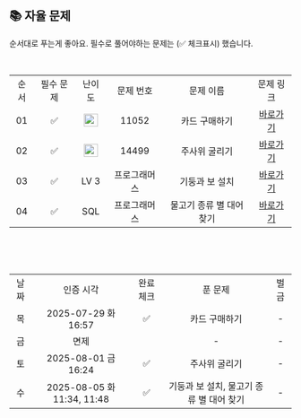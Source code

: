 
## 📚 자율 문제

순서대로 푸는게 좋아요.
필수로 풀어야하는 문제는 (✅ 체크표시) 했습니다.

<br/>
<table>
  <tr>
    <td align="center">순서</td>
    <td align="center">필수 문제</td>
    <td align="center">난이도</td>
    <td align="center">문제 번호</td>
    <td align="center">문제 이름</td>
    <td align="center">문제 링크</td>
  </tr>
  <tr>
    <td align="center">01</td>
    <td align="center">✅</td>
    <td align="center"><img height="23px" width="25px" src="https://d2gd6pc034wcta.cloudfront.net/tier/10.svg"></td>
    <td align="center">11052</td>
    <td align="center">카드 구매하기</td>
    <td align="center"><a href="https://www.acmicpc.net/problem/11052">바로가기</a></td>
  </tr>
  <tr>
    <td align="center">02</td>
    <td align="center">✅</td>
    <td align="center"><img height="23px" width="25px" src="https://d2gd6pc034wcta.cloudfront.net/tier/12.svg"></td>
    <td align="center">14499</td>
    <td align="center">주사위 굴리기</td>
    <td align="center"><a href="https://www.acmicpc.net/problem/14499">바로가기</a></td>
  </tr>
  <tr>
    <td align="center">03</td>
    <td align="center">✅</td>
    <td align="center">LV 3</td>
    <td align="center">프로그래머스</td>
    <td align="center">기둥과 보 설치</td>
    <td align="center"><a href="https://school.programmers.co.kr/learn/courses/30/lessons/60061">바로가기</a></td>
  </tr>
  <tr>
    <td align="center">04</td>
    <td align="center">✅</td>
    <td align="center">SQL</td>
    <td align="center">프로그래머스</td>
    <td align="center">물고기 종류 별 대어 찾기</td>
    <td align="center"><a href="https://school.programmers.co.kr/learn/courses/30/lessons/293261">바로가기</a></td>
  </tr>
</table>
<br/><br/>

<br>

<table>
  <tr>
    <td align="center">날짜</td>
    <td align="center">인증 시각</td>
    <td align="center">완료체크</td>
    <td align="center">푼 문제</td>
    <td align="center">벌금</td>
  </tr>

  <tr>
    <td align="center">목</td>
    <td align="center">2025-07-29 화 16:57</td>
    <td align="center">✅</td>
    <td align="center">카드 구매하기</td>
    <td align="center">-</td>
  </tr>
      <tr>
    <td align="center">금</td>
    <td align="center">면제</td>
    <td align="center"></td>
    <td align="center">-</td>
    <td align="center">-</td>
  </tr>
  <tr>
    <td align="center">토</td>
    <td align="center">2025-08-01 금 16:24</td>
    <td align="center">✅</td>
    <td align="center">주사위 굴리기</td>
    <td align="center">-</td>
  </tr>
  <tr>
    <td align="center">수</td>
    <td align="center">2025-08-05 화 11:34, 11:48</td>
    <td align="center">✅</td>
    <td align="center">기둥과 보 설치, 물고기 종류 별 대어 찾기</td>
    <td align="center">-</td>
  </tr>
</table>
